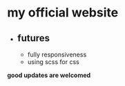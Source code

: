 # my official website

 * ## futures
   * fully responsiveness
   * using scss for css 

**good updates are welcomed**
